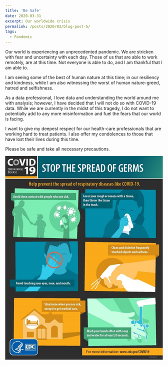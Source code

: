 ```yaml
---
title: 'Be Safe'
date: 2020-03-31
excerpt: Our worldwide crisis
permalink: /posts/2020/03/blog-post-5/
tags:
  - Pandemic
---
```

Our world is experiencing an unprecedented pandemic. We are stricken with fear and uncertainty with each day. Those of us that are able to work remotely, are at this time. Not everyone is able to do, and I am thankful that I am able to. 

I am seeing some of the best of human nature at this time; in our resiliency and kindness, while I am also witnessing the worst of human nature-greed, hatred and selfishness. 

As a data professional, I love data and understanding the world around me with analysis; however, I have decided that I will not do so with COVID-19 data. While we are currently in the midst of this tragedy, I do not want to potentially add to any more misinformation and fuel the fears that our world is facing. 

I want to give my deepest respect for our health-care professionals that are working hard to treat patients. I also offer my condolences to those that have lost their lives during this time. 

Please be safe and take all necessary precautions. 

<p align="center"><img src='/images/covid19.jpg'></p>
